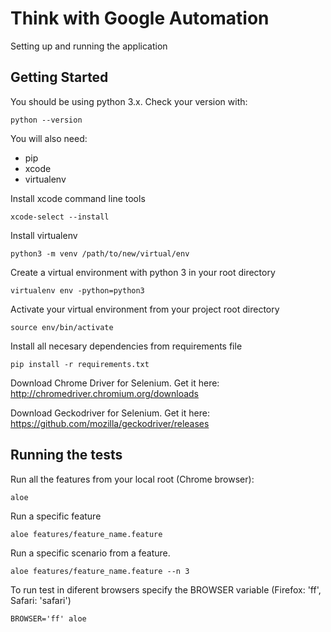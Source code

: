 # Think with Google Automation

Setting up and running the application

## Getting Started

You should be using python 3.x. Check your version with:
```
python --version
```

You will also need:
- pip
- xcode
- virtualenv

Install xcode command line tools
```
xcode-select --install
```

Install virtualenv
```
python3 -m venv /path/to/new/virtual/env
```

Create a virtual environment with python 3 in your root directory
```
virtualenv env -python=python3
```

Activate your virtual environment from your project root directory
```
source env/bin/activate
```

Install all necesary dependencies from requirements file
```
pip install -r requirements.txt
```

Download Chrome Driver for Selenium. Get it here: http://chromedriver.chromium.org/downloads

Download Geckodriver for Selenium. Get it here: https://github.com/mozilla/geckodriver/releases

## Running the tests

Run all the features from your local root (Chrome browser):
```
aloe
```

Run a specific feature
```
aloe features/feature_name.feature
```

Run a specific scenario from a feature.
```
aloe features/feature_name.feature --n 3
```

To run test in diferent browsers specify the BROWSER variable (Firefox: 'ff', Safari: 'safari')
```
BROWSER='ff' aloe
```

